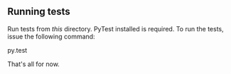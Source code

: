 ## Running tests

Run tests from _this_ directory. PyTest installed is required.
To run the tests, issue the following command:

  py.test <ENTER>

That's all for now.
